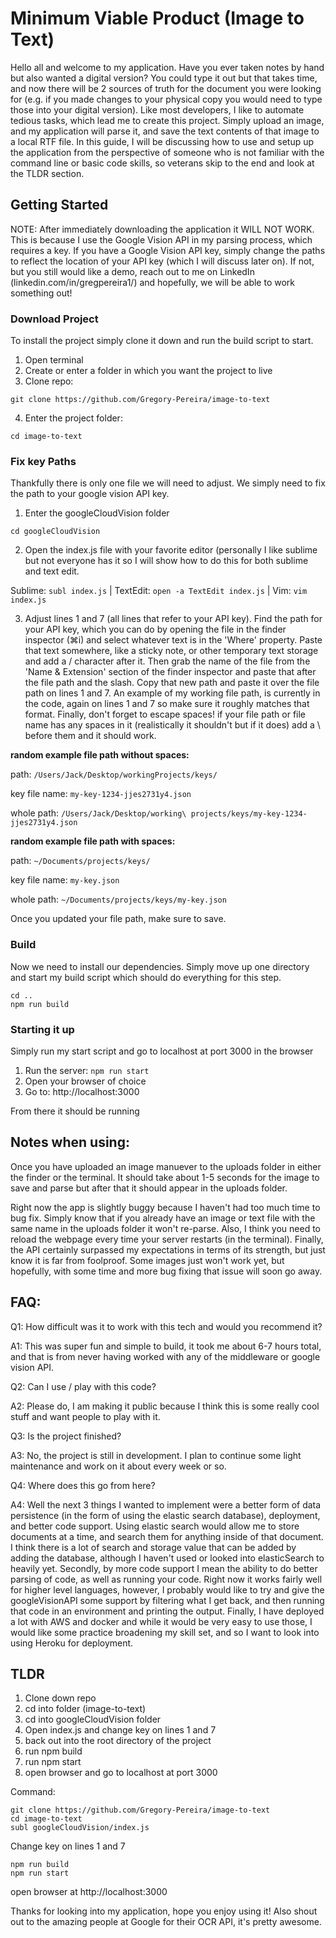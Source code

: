 # Minimum Viable Product (Image to Text)

Hello all and welcome to my application. Have you ever taken notes by hand but also wanted a digital version? You could type it out but that takes time, and now there will be 2 sources of truth for the document you were looking for (e.g. if you made changes to your physical copy you would need to type those into your digital version). Like most developers, I like to automate tedious tasks, which lead me to create this project. Simply upload an image, and my application will parse it, and save the text contents of that image to a local RTF file. In this guide, I will be discussing how to use and setup up the application from the perspective of someone who is not familiar with the command line or basic code skills, so veterans skip to the end and look at the TLDR section.

## Getting Started

NOTE: After immediately downloading the application it WILL NOT WORK. This is because I use the Google Vision API in my parsing process, which requires a key. If you have a Google Vision API key, simply change the paths to reflect the location of your API key (which I will discuss later on). If not, but you still would like a demo, reach out to me on LinkedIn (linkedin.com/in/gregpereira1/) and hopefully, we will be able to work something out!

### Download Project

To install the project simply clone it down and run the build script to start.

1. Open terminal
2. Create or enter a folder in which you want the project to live
3. Clone repo:
```
git clone https://github.com/Gregory-Pereira/image-to-text
```
4. Enter the project folder: 
```
cd image-to-text
```
### Fix key Paths

Thankfully there is only one file we will need to adjust. We simply need to fix the path to your google vision API key.

1. Enter the googleCloudVision folder
```
cd googleCloudVision
```
2. Open the index.js file with your favorite editor (personally I like sublime but not everyone has it so I will show how to do this for both sublime and text edit.

Sublime: ```subl index.js``` | 
TextEdit: ```open -a TextEdit index.js``` | 
Vim: ```vim index.js```

3. Adjust lines 1 and 7 (all lines that refer to your API key). Find the path for your API key, which you can do by opening the file in the finder inspector (⌘i) and select whatever text is in the 'Where' property. Paste that text somewhere, like a sticky note, or other temporary text storage and add a / character after it. Then grab the name of the file from the 'Name & Extension' section of the finder inspector and paste that after the file path and the slash. Copy that new path and paste it over the file path on lines 1 and 7. An example of my working file path, is currently in the code, again on lines 1 and 7 so make sure it roughly matches that format. Finally, don't forget to escape spaces! if your file path or file name has any spaces in it (realistically it shouldn't but if it does) add a \ before them and it should work.


**random example file path without spaces:**


path: ```/Users/Jack/Desktop/workingProjects/keys/```

key file name: ```my-key-1234-jjes2731y4.json```

whole path: ```/Users/Jack/Desktop/working\ projects/keys/my-key-1234-jjes2731y4.json```


**random example file path with spaces:**


path: ```~/Documents/projects/keys/ ```

key file name: ```my-key.json```

whole path: ```~/Documents/projects/keys/my-key.json```

Once you updated your file path, make sure to save.


### Build

Now we need to install our dependencies. Simply move up one directory and start my build script which should do everything for this step.

```
cd ..
npm run build
```

### Starting it up

Simply run my start script and go to localhost at port 3000 in the browser

1. Run the server: ```npm run start```
2. Open your browser of choice
3. Go to: http://localhost:3000

From there it should be running

## Notes when using:

Once you have uploaded an image manuever to the uploads folder in either the finder or the terminal. It should take about 1-5 seconds for the image to save and parse but after that it should appear in the uploads folder. 

Right now the app is slightly buggy because I haven't had too much time to bug fix. Simply know that if you already have an image or text file with the same name in the uploads folder it won't re-parse. Also, I think you need to reload the webpage every time your server restarts (in the terminal). Finally, the API certainly surpassed my expectations in terms of its strength, but just know it is far from foolproof. Some images just won't work yet, but hopefully, with some time and more bug fixing that issue will soon go away.


## FAQ:

Q1: How difficult was it to work with this tech and would you recommend it?

A1: This was super fun and simple to build, it took me about 6-7 hours total, and that is from never having worked with any of the middleware or google vision API. 

Q2: Can I use / play with this code?

A2: Please do, I am making it public because I think this is some really cool stuff and want people to play with it.

Q3: Is the project finished?

A3: No, the project is still in development. I plan to continue some light maintenance and work on it about every week or so.

Q4: Where does this go from here?

A4: Well the next 3 things I wanted to implement were a better form of data persistence (in the form of using the elastic search database), deployment, and better code support. Using elastic search would allow me to store documents at a time, and search them for anything inside of that document. I think there is a lot of search and storage value that can be added by adding the database, although I haven't used or looked into elasticSearch to heavily yet. Secondly, by more code support I mean the ability to do better parsing of code, as well as running your code. Right now it works fairly well for higher level languages, however, I probably would like to try and give the googleVisionAPI some support by filtering what I get back, and then running that code in an environment and printing the output. Finally, I have deployed a lot with AWS and docker and while it would be very easy to use those, I would like some practice broadening my skill set, and so I want to look into using Heroku for deployment.

## TLDR

1. Clone down repo
2. cd into folder (image-to-text)
3. cd into googleCloudVision folder
4. Open index.js and change key on lines 1 and 7
5. back out into the root directory of the project
6. run npm build
7. run npm start
8. open browser and go to localhost at port 3000

Command:
```
git clone https://github.com/Gregory-Pereira/image-to-text
cd image-to-text
subl googleCloudVision/index.js
```
Change key on lines 1 and 7
```
npm run build
npm run start
```
open browser at http://localhost:3000

Thanks for looking into my application, hope you enjoy using it! Also shout out to the amazing people at Google for their OCR API, it's pretty awesome.


